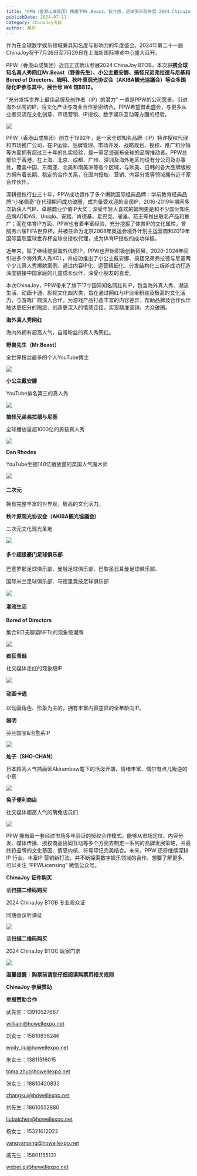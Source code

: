 ```yaml
---
title: "PPW（香港山成集团）携旗下Mr.Beast、秋叶原、足球俱乐部参展 2024 ChinaJoy BTOB！"
publishDate: 2024-07-11
category: ChinaJoy专区
author: 莱尔
---
```


作为在全球数字娱乐领域兼具知名度与影响力的年度盛会，2024年第二十一届ChinaJoy将于7月26日至7月29日在上海新国际博览中心盛大召开。

PPW（香港山成集团）近日正式确认参展2024 ChinaJoy BTOB，本次将**携全球知名真人秀网红Mr.Beast（野兽先生）、小公主戴安娜、搞怪兄弟弗拉德与尼基和Bored of Directors、姆明、秋叶原观光协议会（AKIBA観光協議会）等众多国际化IP参与其中，展台号 W4 馆B812。**

“充分发挥世界上最佳品牌及创作者（IP）的潜力” 一直是PPW的公司愿景。引进海外优秀的IP，将文化产业与商业合作紧密结合，PPW希望借此盛会，与更多从业者交流在文化创意、市场营销、IP授权、数字娱乐互动等方面的经验。

![](https://ec-net-1251389766.cos.ap-shanghai.myqcloud.com/wp-content/uploads/2024/07/20240711212304771.png)

PPW（香港山成集团）创立于1992年，是一家全球知名品牌（IP）特许授权代理和市场推广公司，在IP运营、品牌管理、市场开发、战略规划、授权、推广和分销等方面拥有超过三十年的扎实经验，是一家足迹遍布全球的品牌推动者。PPW总部位于香港，在上海、北京、成都、广州、深圳及海外地区均设有分公司及办事处，覆盖中国、东南亚、北美和南美洲等各个区域，与欧美、日韩的各大品牌版权方拥有着长期、稳定的合作关系，在国内授权、营销、内容分发等领域拥有近千家合作伙伴。

深耕授权行业三十年，PPW成功运作了多个爆款国际经典品牌：学前教育经典品牌“小猪佩奇”在代理期间成功破圈，成为备受欢迎的全民IP，2016-2019年期间多次斩获人气IP、卓越商业价值IP大奖；深受年轻人喜欢的姆明更是和不少国际知名品牌ADIDAS、Uniqlo、安踏、肯德基、星巴克、雀巢、花王等推出联名产品和推广；而在体育IP方面，PPW也有着丰富经验，充分挖掘了体育IP的文化属性，曾服务六届FIFA世界杯，并被任命为北京2008年奥运会境外计划主运营商和2019年国际篮联篮球世界杯全球总授权代理，成为体育IP授权的成功样板。

近年来，除了继续挖掘海外优质IP，PPW也开始积极创新拓展，2020-2024年间引进多个海外真人秀KOL，并成功推出了小公主戴安娜、搞怪兄弟弗拉德与尼基两个少儿真人秀爆款案例，通过内容IP化、运营精细化、分发结构化三板斧成功打造深度链接中国家庭的儿童成长伙伴，深受小朋友的喜爱。

本次ChinaJoy，PPW带来了旗下17个国际知名网红和IP，包含海外真人秀、潮流生活、动画卡通、影视文化四大类，旨在通过网红与IP自带粉丝及极高的文化活力，与游戏厂商深入合作，为游戏产品打造丰富的内容差异，帮助品牌及合作伙伴触达更细分的圈层、创造更深入的情感连接，实现精准营销、大众破圈。

**海外真人秀网红**

海内外拥有超高人气，自带粉丝的真人秀网红。

**野兽先生（****Mr.Beast****）**

全世界粉丝最多的个人YouTube博主

![](https://ec-net-1251389766.cos.ap-shanghai.myqcloud.com/wp-content/uploads/2024/07/20240711212307552.png)

**小公主戴安娜**

YouTube排名第三的真人秀

![](https://ec-net-1251389766.cos.ap-shanghai.myqcloud.com/wp-content/uploads/2024/07/20240711212312689.png)

**搞怪兄弟弗拉德与尼基**

全球播放量超1000亿的男孩真人秀

![](https://ec-net-1251389766.cos.ap-shanghai.myqcloud.com/wp-content/uploads/2024/07/20240711212317346.png)

**Dan Rhodes**

YouTube坐拥140亿播放量的英国人气魔术师

![](https://ec-net-1251389766.cos.ap-shanghai.myqcloud.com/wp-content/uploads/2024/07/20240711212319751.png)

#### **二次元**

拥有完整丰富的世界观，极高的文化活力。

**秋叶原观光协议会（****AKIBA****観光協議会）**

二次元文化观光圣地

![](https://ec-net-1251389766.cos.ap-shanghai.myqcloud.com/wp-content/uploads/2024/07/20240711212545753.png)

#### **多个超级豪门足球俱乐部**

巴塞罗那足球俱乐部、曼城足球俱乐部、巴黎圣日耳曼足球俱乐部、

国际米兰足球俱乐部、马德里竞技足球俱乐部

![](https://ec-net-1251389766.cos.ap-shanghai.myqcloud.com/wp-content/uploads/2024/07/20240711212444194.png)

#### **潮流生活**

**Bored of Directors**

集合9只无聊猿NFTs的现象级潮牌

![](https://ec-net-1251389766.cos.ap-shanghai.myqcloud.com/wp-content/uploads/2024/07/20240711212450193.png)

**疯狂青蛙**

社交媒体走红的现象级IP

![](https://ec-net-1251389766.cos.ap-shanghai.myqcloud.com/wp-content/uploads/2024/07/20240711212453565.png)

#### **动画卡通**

以动画角色、形象为主的，拥有丰富内容差异的全年龄向IP。

**姆明**

芬兰国宝&治愈系IP

![](https://ec-net-1251389766.cos.ap-shanghai.myqcloud.com/wp-content/uploads/2024/07/20240711212456703.png)

**灿子（SHO-CHAN）**

日本超高人气插画师Akirambow笔下的活泼开朗、情绪丰富、偶尔有点儿叛逆的小孩

![](https://ec-net-1251389766.cos.ap-shanghai.myqcloud.com/wp-content/uploads/2024/07/20240711212500944.png)

**兔子便利商店**

社交媒体超高人气的萌兔店员们

![](https://ec-net-1251389766.cos.ap-shanghai.myqcloud.com/wp-content/uploads/2024/07/20240711212502213.png)

PPW 拥有着一套经过市场多年验证的授权合作模式，能够从市场定位、内容分发、媒体传播、授权商品协同互动等多个方面去制定一系列的品牌发展策略，并最终将品牌的文化基因、情感内核、符号印记完美结合。未来，PPW 还将继续深耕 IP 行业，丰富IP 营销新打法，并不断探索数字娱乐领域的合作。想要了解更多，可以关注 “PPWLicensing” 微信公众号。

**ChinaJoy** **证件购买**

  
请**扫描二维码购买**

2024 ChinaJoy BTOB 专业观众证

同期会议听课证

![](https://ec-net-1251389766.cos.ap-shanghai.myqcloud.com/wp-content/uploads/2024/07/20240711212506537.png)

请**扫描二维码购买**

2024 ChinaJoy BTOC 玩家门票

![](https://ec-net-1251389766.cos.ap-shanghai.myqcloud.com/wp-content/uploads/2024/07/20240711212508614.png)

**温馨提醒：购票前请您仔细阅读购票页相关规则**  
  
  

**ChinaJoy** **参展赞助**

**参展赞助合作**

武先生：13910527667

[william@howellexpo.net](mailto:william@howellexpo.net)

刘女士：15810836246

[emily\_liu@howellexpo.net](mailto:emily_liu@howellexpo.net)

朱女士：13811516015

[toma.zhu@howellexpo.net](mailto:toma.zhu@howellexpo.net)

张女士：18810420832

[zhangsui@howellexpo.net](mailto:zhangsui@howellexpo.net)

刘先生：18610552880

[liubaichen@howellexpo.net](mailto:liubaichen@howellexpo.net)

杨女士：15321612022

[yangyanping@howellexpo.net](mailto:yangyanping@howellexpo.net)

戚先生：15801155131

weber.qi@howellexpo.net
